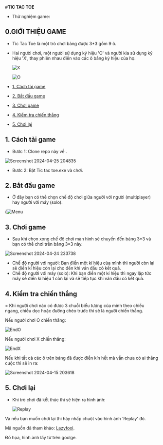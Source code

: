 #**TIC TAC TOE**
- Thử nghiệm game: 

## 0.GIỚI THIỆU GAME
- Tic Tac Toe là một trò chơi bảng được  3\*3  gồm 9 ô.
- Hai người chơi, một người sử dụng ký hiệu 'O' và người kia sử dụng ký hiệu 'X', thay phiên nhau điền vào các ô bằng ký hiệu của họ.

  ![X](https://github.com/DangKhuat00/ltnc/assets/161539819/adf98b0d-4d19-4535-a97d-2ac4dfcd1e37)

  ![O](https://github.com/DangKhuat00/ltnc/assets/161539819/006dd2a0-71d6-46f7-9a20-75fdf4205233)


- [1. Cách tải game](#1-cách-tải-game)
- [2. Bắt đầu game](#2-bắt-đầu-game)
- [3. Chơi game](#3-chơi-game)
- [4. Kiểm tra chiến thắng](#4-kiểm-tra-chiến-thắng)
- [5. Chơi lại](#5-chơi-)

## 1. Cách tải game
- Bước 1: Clone repo này về .

![Screenshot 2024-04-25 204835](https://github.com/DangKhuat00/ltnc/assets/161539819/d9e6db35-6f9a-41bd-b8ec-f23714b37ee7)

- Bước 2: Bật Tic tac toe.exe và chơi.

## 2. Bắt đầu game
- Ở đây bạn có thể chọn chế độ chơi giữa người với người (multiplayer) hay người với máy (solo).
  
(![Menu](https://github.com/DangKhuat00/ltnc/assets/161539819/d5b5d740-2a91-4c4a-8992-6fb2224ab9e6)

## 3. Chơi game
- Sau khi chọn xong chế độ chơi màn hình sẽ chuyển đến bảng 3*3 và bạn có thể chơi trên bảng 3\*3 này.
  
![Screenshot 2024-04-24 233738](https://github.com/DangKhuat00/ltnc/assets/161539819/8558eda3-d179-4306-840d-948fbe744116)


  * Chế độ người với người: Bạn điền một kí hiệu của mình thì người còn lại sẽ điền kí hiệu còn lại cho đến khi ván đấu có kết quả.
  * Chế độ người với máy (solo): Khi bạn điền một kí hiệu thì ngay lập tức máy sẽ điền kí hiệu 1 còn lại
và sẽ tiếp tục khi ván đấu có kết quả. 


## 4. Kiểm tra chiến thắng
= Khi người chơi nào có được 3 chuỗi biểu tượng của mình theo chiều ngang, chiều dọc hoặc đường chéo trước thì sẽ là người chiến thắng.

Nếu người chơi O chiến thắng:

![EndO](https://github.com/DangKhuat00/ltnc/assets/161539819/8287d9e0-191b-4e2d-84e7-e6c370a93178)



Nếu người chơi X chiến thắng:

![EndX](https://github.com/DangKhuat00/ltnc/assets/161539819/f77d9b1d-c7d9-42e6-a8ce-cafe71d64d23)


Nếu khi tất cả các ô trên bảng đã được điền kín hết mà vẫn chưa có ai thắng cuộc thì sẽ ỉn ra:

![Screenshot 2024-04-15 203618](https://github.com/DangKhuat00/ltnc/assets/161539819/f014eb0c-1692-409c-864b-e58d81f4539f)


## 5. Chơi lại
- Khi trò chơi đã kết thúc thì sẽ hiện ra hình ảnh:

  ![Replay](https://github.com/DangKhuat00/ltnc/assets/161539819/e8352292-cf39-4bd6-83c1-ba0448e13211)


Và nếu bạn muốn chơi lại thì hãy nhấp chuột vào hình ảnh 'Replay' đó.


Mã nguồn đã tham khảo:
[Lazyfool](https://lazyfoo.net/tutorials/SDL/).

Đồ họa, hình ảnh lấy từ trên goolge.

